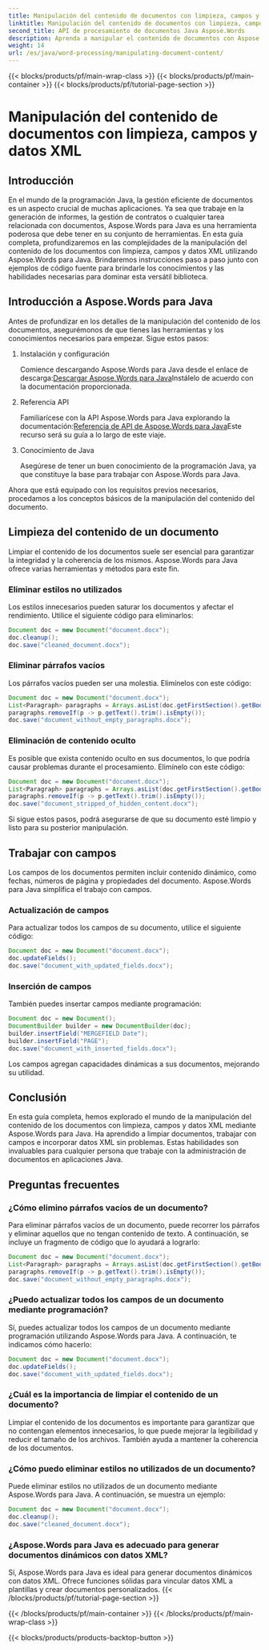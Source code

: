 ```yaml
---
title: Manipulación del contenido de documentos con limpieza, campos y datos XML
linktitle: Manipulación del contenido de documentos con limpieza, campos y datos XML
second_title: API de procesamiento de documentos Java Aspose.Words
description: Aprenda a manipular el contenido de documentos con Aspose.Words para Java. Esta guía paso a paso proporciona ejemplos de código fuente para una gestión eficiente de documentos.
weight: 14
url: /es/java/word-processing/manipulating-document-content/
---
```


{{< blocks/products/pf/main-wrap-class >}}
{{< blocks/products/pf/main-container >}}
{{< blocks/products/pf/tutorial-page-section >}}

# Manipulación del contenido de documentos con limpieza, campos y datos XML

## Introducción

En el mundo de la programación Java, la gestión eficiente de documentos es un aspecto crucial de muchas aplicaciones. Ya sea que trabaje en la generación de informes, la gestión de contratos o cualquier tarea relacionada con documentos, Aspose.Words para Java es una herramienta poderosa que debe tener en su conjunto de herramientas. En esta guía completa, profundizaremos en las complejidades de la manipulación del contenido de los documentos con limpieza, campos y datos XML utilizando Aspose.Words para Java. Brindaremos instrucciones paso a paso junto con ejemplos de código fuente para brindarle los conocimientos y las habilidades necesarias para dominar esta versátil biblioteca.

## Introducción a Aspose.Words para Java

Antes de profundizar en los detalles de la manipulación del contenido de los documentos, asegurémonos de que tienes las herramientas y los conocimientos necesarios para empezar. Sigue estos pasos:

1. Instalación y configuración
   
    Comience descargando Aspose.Words para Java desde el enlace de descarga:[Descargar Aspose.Words para Java](https://releases.aspose.com/words/java/)Instálelo de acuerdo con la documentación proporcionada.

2. Referencia API
   
   Familiarícese con la API Aspose.Words para Java explorando la documentación:[Referencia de API de Aspose.Words para Java](https://reference.aspose.com/words/java/)Este recurso será su guía a lo largo de este viaje.

3. Conocimiento de Java
   
   Asegúrese de tener un buen conocimiento de la programación Java, ya que constituye la base para trabajar con Aspose.Words para Java.

Ahora que está equipado con los requisitos previos necesarios, procedamos a los conceptos básicos de la manipulación del contenido del documento.

## Limpieza del contenido de un documento

Limpiar el contenido de los documentos suele ser esencial para garantizar la integridad y la coherencia de los mismos. Aspose.Words para Java ofrece varias herramientas y métodos para este fin.

### Eliminar estilos no utilizados

Los estilos innecesarios pueden saturar los documentos y afectar el rendimiento. Utilice el siguiente código para eliminarlos:

```java
Document doc = new Document("document.docx");
doc.cleanup();
doc.save("cleaned_document.docx");
```

### Eliminar párrafos vacíos

Los párrafos vacíos pueden ser una molestia. Elimínelos con este código:

```java
Document doc = new Document("document.docx");
List<Paragraph> paragraphs = Arrays.asList(doc.getFirstSection().getBody().getParagraphs().toArray());
paragraphs.removeIf(p -> p.getText().trim().isEmpty());
doc.save("document_without_empty_paragraphs.docx");
```

### Eliminación de contenido oculto

Es posible que exista contenido oculto en sus documentos, lo que podría causar problemas durante el procesamiento. Elimínelo con este código:

```java
Document doc = new Document("document.docx");
List<Paragraph> paragraphs = Arrays.asList(doc.getFirstSection().getBody().getParagraphs().toArray());
paragraphs.removeIf(p -> p.getText().trim().isEmpty());
doc.save("document_stripped_of_hidden_content.docx");
```

Si sigue estos pasos, podrá asegurarse de que su documento esté limpio y listo para su posterior manipulación.

## Trabajar con campos

Los campos de los documentos permiten incluir contenido dinámico, como fechas, números de página y propiedades del documento. Aspose.Words para Java simplifica el trabajo con campos.

### Actualización de campos

Para actualizar todos los campos de su documento, utilice el siguiente código:

```java
Document doc = new Document("document.docx");
doc.updateFields();
doc.save("document_with_updated_fields.docx");
```

### Inserción de campos

También puedes insertar campos mediante programación:

```java
Document doc = new Document();
DocumentBuilder builder = new DocumentBuilder(doc);
builder.insertField("MERGEFIELD Date");
builder.insertField("PAGE");
doc.save("document_with_inserted_fields.docx");
```

Los campos agregan capacidades dinámicas a sus documentos, mejorando su utilidad.

## Conclusión

En esta guía completa, hemos explorado el mundo de la manipulación del contenido de los documentos con limpieza, campos y datos XML mediante Aspose.Words para Java. Ha aprendido a limpiar documentos, trabajar con campos e incorporar datos XML sin problemas. Estas habilidades son invaluables para cualquier persona que trabaje con la administración de documentos en aplicaciones Java.

## Preguntas frecuentes

### ¿Cómo elimino párrafos vacíos de un documento?
   
Para eliminar párrafos vacíos de un documento, puede recorrer los párrafos y eliminar aquellos que no tengan contenido de texto. A continuación, se incluye un fragmento de código que lo ayudará a lograrlo:

```java
Document doc = new Document("document.docx");
List<Paragraph> paragraphs = Arrays.asList(doc.getFirstSection().getBody().getParagraphs().toArray());
paragraphs.removeIf(p -> p.getText().trim().isEmpty());
doc.save("document_without_empty_paragraphs.docx");
```

### ¿Puedo actualizar todos los campos de un documento mediante programación?

Sí, puedes actualizar todos los campos de un documento mediante programación utilizando Aspose.Words para Java. A continuación, te indicamos cómo hacerlo:

```java
Document doc = new Document("document.docx");
doc.updateFields();
doc.save("document_with_updated_fields.docx");
```

### ¿Cuál es la importancia de limpiar el contenido de un documento?

Limpiar el contenido de los documentos es importante para garantizar que no contengan elementos innecesarios, lo que puede mejorar la legibilidad y reducir el tamaño de los archivos. También ayuda a mantener la coherencia de los documentos.

### ¿Cómo puedo eliminar estilos no utilizados de un documento?

Puede eliminar estilos no utilizados de un documento mediante Aspose.Words para Java. A continuación, se muestra un ejemplo:

```java
Document doc = new Document("document.docx");
doc.cleanup();
doc.save("cleaned_document.docx");
```

### ¿Aspose.Words para Java es adecuado para generar documentos dinámicos con datos XML?

Sí, Aspose.Words para Java es ideal para generar documentos dinámicos con datos XML. Ofrece funciones sólidas para vincular datos XML a plantillas y crear documentos personalizados.
{{< /blocks/products/pf/tutorial-page-section >}}

{{< /blocks/products/pf/main-container >}}
{{< /blocks/products/pf/main-wrap-class >}}

{{< blocks/products/products-backtop-button >}}
